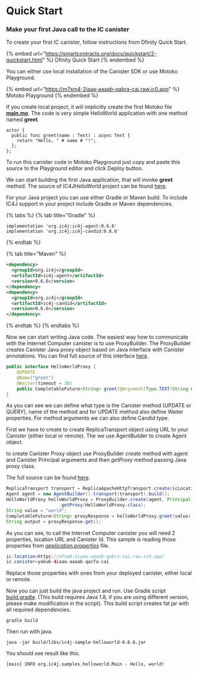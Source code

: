 # Quick Start

### Make your first Java call to the IC canister

To create your first IC canister, follow instructions from Dfinity Quick Start.

{% embed url="https://smartcontracts.org/docs/quickstart/2-quickstart.html" %}
Dfinity Quick Start
{% endembed %}

You can either use local installation of the Canister SDK or use Motoko Playground.

{% embed url="https://m7sm4-2iaaa-aaaab-qabra-cai.raw.ic0.app" %}
Motoko Playground
{% endembed %}

If you create local project, it will implicitly create the first Motoko file [**main.mo**](https://github.com/ic4j/samples/blob/master/IC4JHelloWorld/src/main.mo). The code is very simple HelloWorld application with one method named **greet**_._

```
actor {
  public func greet(name : Text) : async Text {
    return "Hello, " # name # "!";
  };
};
```

To run this canister code in Motoko Playground just copy and paste this source to the Playground editor and click Deploy button.

We can start building the first Java application, that will invoke **greet** method. The source of IC4JHelloWorld project can be found [here](https://github.com/ic4j/samples/tree/master/IC4JHelloWorld).

For your Java project you can use either Gradle or Maven build. To include IC4J support in your project include Gradle or Maven dependencies.&#x20;

{% tabs %}
{% tab title="Gradle" %}
```markup
implementation 'org.ic4j:ic4j-agent:0.6.6'
implementation 'org.ic4j:ic4j-candid:0.6.6'
```
{% endtab %}

{% tab title="Maven" %}
```xml
<dependency>
  <groupId>org.ic4j</groupId>
  <artifactId>ic4j-agent</artifactId>
  <version>0.6.6</version>
</dependency>
<dependency>
  <groupId>org.ic4j</groupId>
  <artifactId>ic4j-candid</artifactId>
  <version>0.6.6</version>
</dependency>
```
{% endtab %}
{% endtabs %}

Now we can start writing Java code. The easiest way how to communicate with the Internet Computer canister is to use ProxyBuilder. The ProxyBuilder creates Canister Java proxy object based on Java interface with Canister annotations. You can find full source of this interface [here](https://github.com/ic4j/samples/blob/master/IC4JHelloWorld/src/main/java/org/ic4j/samples/helloworld/HelloWorldProxy.java).

```java
public interface HelloWorldProxy {	
	@UPDATE
	@Name("greet")
	@Waiter(timeout = 30)
	public CompletableFuture<String> greet(@Argument(Type.TEXT)String name);
}
```

As you can see we can define what type is the Canister method (UPDATE or QUERY), name of the method and for UPDATE method also define Waiter properties. For method arguments we can also define Candid type.

First we have to create to create ReplicaTransport object using URL to your Canister (either local or remote). The we use AgentBuilder to create Agent object.&#x20;

to create Canister Proxy object use ProxyBuilder _create_ method with agent and Canister Principal arguments and then _getProxy_ method passing Java proxy class.

The full source can be found [here](https://github.com/ic4j/samples/blob/master/IC4JHelloWorld/src/main/java/org/ic4j/samples/helloworld/Main.java).

```java
ReplicaTransport transport = ReplicaApacheHttpTransport.create(icLocation);
Agent agent = new AgentBuilder().transport(transport).build();			
HelloWorldProxy helloWorldProxy = ProxyBuilder.create(agent, Principal.fromString(icCanister))
					.getProxy(HelloWorldProxy.class);
String value = "world";		
CompletableFuture<String> proxyResponse = helloWorldProxy.greet(value);			
String output = proxyResponse.get();
```

As you can see, to call the Internet Computer canister you will need 2 properties, location URL and Canister Id. This sample is reading those properties from [_application.properties_](https://github.com/ic4j/samples/blob/master/IC4JHelloWorld/src/main/resources/application.properties) file.

```java
ic.location=https://m7sm4-2iaaa-aaaab-qabra-cai.raw.ic0.app/
ic.canister=yaku6-4iaaa-aaaab-qacfa-cai
```

Replace those properties with ones from your deployed canister, either local or remote.

Now you can just build the java project and run. Use Gradle script [build.gradle](https://github.com/ic4j/samples/blob/master/IC4JHelloWorld/build.gradle). (This build requires Java 1.8, if you are using different version, please make modification in the script). This build script creates fat jar with all required dependencies.

```
gradle build
```

Then run with java.

```
java -jar build/libs/ic4j-sample-helloworld-0.6.6.jar
```

You should see result like this.

```
[main] INFO org.ic4j.samples.helloworld.Main - Hello, world!
```
